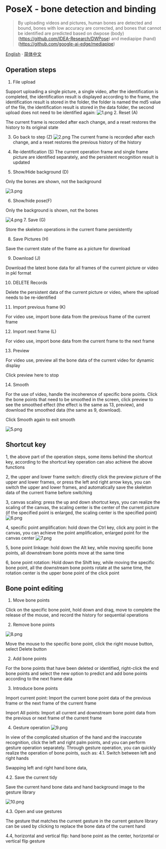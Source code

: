 # PoseX - bone detection and binding
> By uploading videos and pictures, human bones are detected and bound, bones with low accuracy are corrected, and bones that cannot be identified are predicted
> based on dwpose (body) (https://github.com/IDEA-Research/DWPose) and mediapipe (hand) (https://github.com/google-ai-edge/mediapipe)
>
>
> 
[English](README.md) · [简体中文](README_zh.md)

## Operation steps
1. File upload

Support uploading a single picture, a single video, after the identification is completed, the identification result is displayed according to the frame, the identification result is stored in the folder, the folder is named the md5 value of the file, the identification result is stored in the data folder, the second upload does not need to be identified again:
![1.png](image/1.png)
2. Reset (A)

The current frame is recorded after each change, and a reset restores the history to its original state

3. Go back to step (Z)
![2.png](image/2.png)
The current frame is recorded after each change, and a reset restores the previous history of the history


4. Re-identification (S)
The current operation frame and single frame picture are identified separately, and the persistent recognition result is updated

5. Show/Hide background (D)

Only the bones are shown, not the background

![3.png](image/3.png)

6. Show/hide pose(F)

Only the background is shown, not the bones

![4.png](image/4.png)
7. Save (G)

Store the skeleton operations in the current frame persistently

8. Save Pictures (H)

Save the current state of the frame as a picture for download

9. Download (J)

Download the latest bone data for all frames of the current picture or video in pkl format

10. DELETE Records

Delete the persistent data of the current picture or video, where the upload needs to be re-identified

11. Import previous frame (K)

For video use, import bone data from the previous frame of the current frame

12. Import next frame (L)

For video use, import bone data from the current frame to the next frame

13. Preview

For video use, preview all the bone data of the current video for dynamic display

Click preview here to stop

14. Smooth

For the use of video, handle the incoherence of specific bone points. Click the bone points that need to be smoothed in the screen, click preview to see the smoothed effect (the effect is the same as 13, preview), and download the smoothed data (the same as 9, download).

Click Smooth again to exit smooth

![5.png](image/5.png)

## Shortcut key
1, the above part of the operation steps, some items behind the shortcut key, according to the shortcut key operation can also achieve the above functions

2, the upper and lower frame switch: directly click the preview picture of the upper and lower frames, or press the left and right arrow keys, you can switch the upper and lower frames, and automatically save the skeleton data of the current frame before switching

3, canvas scaling: press the up and down shortcut keys, you can realize the scaling of the canvas, the scaling center is the center of the current picture (if the specified point is enlarged, the scaling center is the specified point)
![6.png](image/6.png)

4, specific point amplification: hold down the Ctrl key, click any point in the canvas, you can achieve the point amplification, enlarged point for the canvas center
![7.png](image/7.png)

5, bone point linkage: hold down the Alt key, while moving specific bone points, all downstream bone points move at the same time

6, bone point rotation: Hold down the Shift key, while moving the specific bone point, all the downstream bone points rotate at the same time, the rotation center is the upper bone point of the click point


## Bone point editing
1. Move bone points

Click on the specific bone point, hold down and drag, move to complete the release of the mouse, and record the history for sequential operations

2. Remove bone points

![8.png](image/8.png)

Move the mouse to the specific bone point, click the right mouse button, select Delete button

2. Add bone points

For the bone points that have been deleted or identified, right-click the end bone points and select the new option to predict and add bone points according to the next frame data

3. Introduce bone points

Import current point: Import the current bone point data of the previous frame or the next frame of the current frame

Import All points: Import all current and downstream bone point data from the previous or next frame of the current frame

4. Gesture operation
![9.png](image/9.png)

In view of the complicated situation of the hand and the inaccurate recognition, click the left and right palm points, and you can perform gesture operation separately. Through gesture operation, you can quickly realize the operation of bone points, such as:
4.1. Switch between left and right hands

Swapping left and right hand bone data,

4.2. Save the current tidy

Save the current hand bone data and hand background image to the gesture library

![10.png](image/10.png)

4.3. Open and use gestures

The gesture that matches the current gesture in the current gesture library can be used by clicking to replace the bone data of the current hand

4.4, horizontal and vertical flip: hand bone point as the center, horizontal or vertical flip gesture
